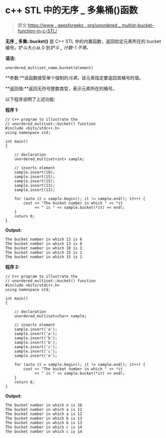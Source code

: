 # c++ STL 中的无序 _ 多集桶()函数

> 原文:[https://www . geesforgeks . org/unordered _ multist-bucket-function-in-c-STL/](https://www.geeksforgeeks.org/unordered_multiset-bucket-function-in-c-stl/)

**无序 _ 多集::bucket()** 是 C++ STL 中的内置函数，返回给定元素所在的 bucket 编号。铲斗大小从 0 到*铲斗 _ 计数-1 不等。*

**语法:**

```
unordered_multiset_name.bucket(element)
```

**参数:**该函数接受单个强制的*元素*，该元素指定要返回其桶号的值。

**返回值:**返回无符号整数类型，表示元素所在的桶号。

以下程序说明了上述功能:

**程序 1:**

```
// C++ program to illustrate the
// unordered_multiset::bucket() function
#include <bits/stdc++.h>
using namespace std;

int main()
{

    // declaration
    unordered_multiset<int> sample;

    // inserts element
    sample.insert(10);
    sample.insert(15);
    sample.insert(15);
    sample.insert(13);
    sample.insert(13);

    for (auto it = sample.begin(); it != sample.end(); it++) {
        cout << "The bucket number in which " << *it
             << " is " << sample.bucket(*it) << endl;
    }
    return 0;
}
```

**Output:**

```
The bucket number in which 13 is 6
The bucket number in which 13 is 6
The bucket number in which 10 is 3
The bucket number in which 15 is 1
The bucket number in which 15 is 1

```

**程序 2:**

```
// C++ program to illustrate the
// unordered_multiset::bucket() function
#include <bits/stdc++.h>
using namespace std;

int main()
{

    // declaration
    unordered_multiset<char> sample;

    // inserts element
    sample.insert('a');
    sample.insert('a');
    sample.insert('b');
    sample.insert('b');
    sample.insert('c');
    sample.insert('c');
    sample.insert('e');

    for (auto it = sample.begin(); it != sample.end(); it++) {
        cout << "The bucket number in which " << *it
             << " is " << sample.bucket(*it) << endl;
    }
    return 0;
}
```

**Output:**

```
The bucket number in which e is 16
The bucket number in which a is 12
The bucket number in which a is 12
The bucket number in which b is 13
The bucket number in which b is 13
The bucket number in which c is 14
The bucket number in which c is 14

```